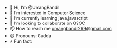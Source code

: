 - 👋 Hi, I’m @UmangBandil
- 👀 I’m interested in Computer Science
- 🌱 I’m currently learning java,javascript
- 💞️ I’m looking to collaborate on GSOC
- 📫 How to reach me umangbandil269@gmail.com
- 😄 Pronouns: Gudda
- ⚡ Fun fact: 

<!---
UmangBandil/UmangBandil is a ✨ special ✨ repository because its `README.md` (this file) appears on your GitHub profile.
You can click the Preview link to take a look at your changes.
--->
